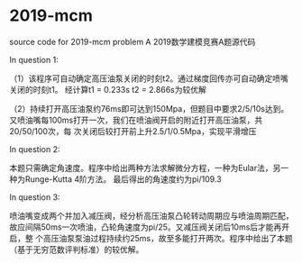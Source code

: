 # 2019-mcm
source code for 2019-mcm problem A
2019数学建模竞赛A题源代码

In question 1:

  （1）该程序可自动确定高压油泵关闭的时刻t2。通过梯度回传亦可自动确定喷嘴关闭的时刻t1。
  经计算t1 = 0.233s t2 = 2.866s为较优解
  
  （2）持续打开高压油泵约76ms即可达到150Mpa，但题目中要求2/5/10s达到。又喷油嘴每100ms打开一次，我们在喷油阀开启的附近打开高压油泵，共20/50/100次，每   次关闭后较打开前上升2.5/1/0.5Mpa，实现平滑增压
  
In question 2:

  本题只需确定角速度。程序中给出两种方法求解微分方程，一种为Eular法，另一种为Runge-Kutta 4阶方法。
  最后得出的角速度约为pi/109.3
  
In question 3:

  喷油嘴变成两个并加入减压阀，经分析高压油泵凸轮转动周期应与喷油周期匹配，故应间隔50ms一次喷油，凸轮角速度为pi/25。又减压阀关闭后10ms后才能再开启，整   个高压油泵泵油过程持续约25ms，故至多能打开两次。程序中给出了本题（基于无穷范数评判标准）的较优解。
